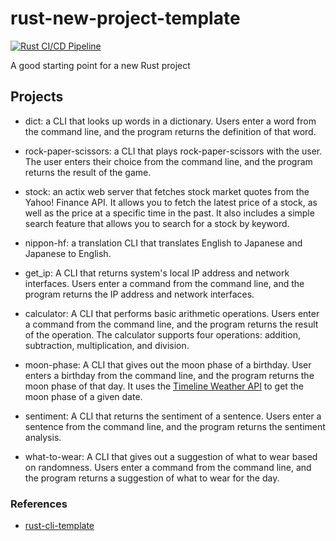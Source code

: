 # rust-new-project-template

[![Rust CI/CD Pipeline](https://github.com/carolinechen99/rust-miniprojects/actions/workflows/rust.yml/badge.svg)](https://github.com/carolinechen99/rust-miniprojects/actions/workflows/rust.yml)

A good starting point for a new Rust project

## Projects

- dict: a CLI that looks up words in a dictionary. Users enter a word from the command line, and the program returns the definition of that word.

- rock-paper-scissors: a CLI that plays rock-paper-scissors with the user. The user enters their choice from the command line, and the program returns the result of the game.

- stock: an actix web server that fetches stock market quotes from the Yahoo! Finance API. It allows you to fetch the latest price of a stock, as well as the price at a specific time in the past. It also includes a simple search feature that allows you to search for a stock by keyword.

- nippon-hf: a translation CLI that translates English to Japanese and Japanese to English.

- get_ip: A CLI that returns system's local IP address and network interfaces. Users enter a command from the command line, and the program returns the IP address and network interfaces.

- calculator: A CLI that performs basic arithmetic operations. Users enter a command from the command line, and the program returns the result of the operation. The calculator supports four operations: addition, subtraction, multiplication, and division.

- moon-phase: A CLI that gives out the moon phase of a birthday. User enters a birthday from the command line, and the program returns the moon phase of that day. It uses the [Timeline Weather API](https://www.visualcrossing.com/resources/documentation/weather-api/timeline-weather-api/) to get the moon phase of a given date.

- sentiment: A CLI that returns the sentiment of a sentence. Users enter a sentence from the command line, and the program returns the sentiment analysis.

- what-to-wear: A CLI that gives out a suggestion of what to wear based on randomness. Users enter a command from the command line, and the program returns a suggestion of what to wear for the day.

### References

- [rust-cli-template](https://github.com/kbknapp/rust-cli-template)
